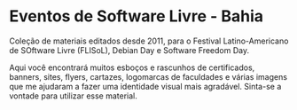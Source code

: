 # Eventos de Software Livre - Bahia
Coleção de materiais editados desde 2011, para o Festival Latino-Americano de SOftware Livre (FLISoL), Debian Day e Software Freedom Day.

Aqui você encontrará muitos esboços e rascunhos de certificados, banners, sites, flyers, cartazes, logomarcas de faculdades e várias imagens que me ajudaram a fazer uma identidade visual mais agradável.
Sinta-se a vontade para utilizar esse material.
